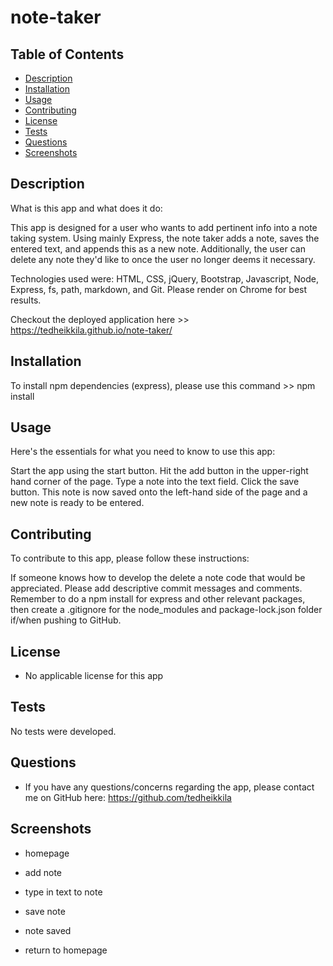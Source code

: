 # note-taker

 ## Table of Contents

  - [Description](#description)
  - [Installation](#installation)
  - [Usage](#usage)
  - [Contributing](#contributing)
  - [License](#license)
  - [Tests](#tests)
  - [Questions](#questions)
  - [Screenshots](#screenshots)

  ## Description

  What is this app and what does it do:

  This app is designed for a user who wants to add pertinent info into a note taking system. Using mainly Express, the note taker adds a note, saves the entered text, and appends this as a new note. Additionally, the user can delete any note they'd like to once the user no longer deems it necessary.

  Technologies used were: HTML, CSS, jQuery, Bootstrap, Javascript, Node, Express, fs, path, markdown, and Git. Please render on Chrome for best results. 

  Checkout the deployed application here >> https://tedheikkila.github.io/note-taker/ 

  ## Installation

  To install npm dependencies (express), please use this command >> npm install

  ## Usage

  Here's the essentials for what you need to know to use this app: 

  Start the app using the start button. Hit the add button in the upper-right hand corner of the page. Type a note into the text field. Click the save button. This note is now saved onto the left-hand side of the page and a new note is ready to be entered. 

  ## Contributing

  To contribute to this app, please follow these instructions: 
  
  If someone knows how to develop the delete a note code that would be appreciated. Please add descriptive commit messages and comments. Remember to do a npm install for express and other relevant packages, then create a .gitignore for the node_modules and package-lock.json folder if/when pushing to GitHub.

  ## License
  
  * No applicable license for this app

  ## Tests

  No tests were developed. 
  
  ## Questions

  * If you have any questions/concerns regarding the app, please contact me on GitHub here: https://github.com/tedheikkila

  ## Screenshots

* homepage 

<!-- ![](./images/hw11-1.png) -->

* add note

<!-- ![](./images/hw11-2.png) -->

* type in text to note

<!-- ![](./images/hw11-3.png) -->

* save note

<!-- ![](./images/hw11-4.png) -->

* note saved

<!-- ![](./images/hw11-5.png) -->

* return to homepage

<!-- ![](./images/hw11-6.png) -->
